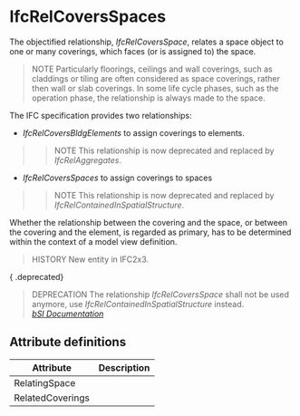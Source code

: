 IfcRelCoversSpaces
==================
The objectified relationship, _IfcRelCoversSpace_, relates a space object to
one or many coverings, which faces (or is assigned to) the space.  
  
> NOTE  Particularly floorings, ceilings and wall coverings, such as claddings
> or tiling are often considered as space coverings, rather then wall or slab
> coverings. In some life cycle phases, such as the operation phase, the
> relationship is always made to the space.  
  
The IFC specification provides two relationships:  
  
* _IfcRelCoversBldgElements_ to assign coverings to elements.   
>> NOTE  This relationship is now deprecated and replaced by
_IfcRelAggregates_.  
* _IfcRelCoversSpaces_ to assign coverings to spaces   
>> NOTE  This relationship is now deprecated and replaced by
_IfcRelContainedInSpatialStructure_.  
  
Whether the relationship between the covering and the space, or between the
covering and the element, is regarded as primary, has to be determined within
the context of a model view definition.  
  
> HISTORY  New entity in IFC2x3.  
  
{ .deprecated}  
> DEPRECATION  The relationship _IfcRelCoversSpace_ shall not be used anymore,
> use _IfcRelContainedInSpatialStructure_ instead.  
[ _bSI
Documentation_](https://standards.buildingsmart.org/IFC/DEV/IFC4_2/FINAL/HTML/schema/ifcsharedbldgelements/lexical/ifcrelcoversspaces.htm)


Attribute definitions
---------------------
| Attribute        | Description   |
|------------------|---------------|
| RelatingSpace    |               |
| RelatedCoverings |               |

